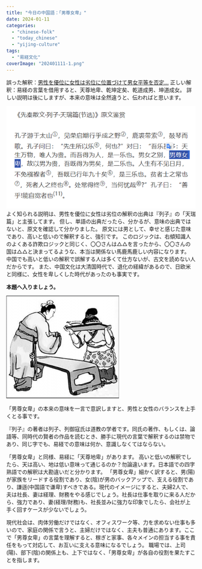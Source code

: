 ```yaml
---
title: "今日の中国語：「男尊女卑」"
date: 2024-01-11
categories: 
  - "chinese-folk"
  - "today_chinese"
  - "yijing-culture"
tags: 
  - "易経文化"
coverImage: "202401111-1.png"
---
```


誤った解釈：[男性を優位に女性は劣位に位置づけて男女平等を否定…](https://kotobank.jp/word/%E7%94%B7%E5%B0%8A%E5%A5%B3%E5%8D%91-564378) 正しい解釈：易経の言葉を借用すると、天尊地卑、乾坤定矣、乾道成男、坤道成女。 詳しい説明は後にしますが、本来の意味は全然違うと、伝わればと思います。

![](images/202401112.png)よく知られる説明は、男性を優位に女性は劣位の解釈の出典は『列子』の「天瑞篇」と主張してます。 但し、単語の出典だったら、分かるが、意味の出典ではないと、原文を確認して分かりました。 原文には男として、幸せと感じた意味であり、高いと低いので解釈すると、強引です。 このロジックは、右傾知識人のよくある詐欺ロジックと同じく、〇〇さんは△△を言ったから、〇〇さんの国は△△と決まってるような、本当は関係ない馬鹿馬鹿しい内容になります。 中国でも高いと低いの解釈で誤解する人は多くて仕方ないが、古文を読めない人だからです。 また、中国文化は大清国時代で、退化の経緯があるので、日欧米と同様に、女性を卑しくした時代があったのも事実です。

**本題へ入りましょう。**

![](images/202401111-1-300x272.png)

「男尊女卑」の本来の意味を一言で意訳しますと、男性と女性のバランスを上手くとる事です。

『列子』の著者は列子、列御寇氏は道教の学者です。同氏の著作、もしくは、論語等、同時代の賢者の作品を読むとき、勝手に現代の言葉で解釈するのは禁物であり、同じ字でも、易経での意味は何か、意識しなくてはならない。

「男尊女卑」と同様、易経に「天尊地卑」があります。 高いと低いの解釈でしたら、天は高い、地は低い意味って通じるのか？勿論違います。日本語での四字熟語での解釈は大勘違いだと分かります。 「男尊女卑」細かく訳すると、男(陽)が家族をリードする役割であり、女(陰)が男のバックアップで、支える役割であり、謙遜(中国語で谦卑)すべきである。現代のイメージにすると、夫婦2人で、夫は社長、妻は経理、財務をやる感じでしょう。社長は仕事を取りに来る人だから、強力であり、妻(経理/財務)も、社長並みに強力な印象でしたら、会社が上手く回すケースが少ないでしょう。

現代社会は、肉体労働だけではなく、オフィスワーク等、力を求めない仕事も多いので、家庭の関係で言うと、主婦だけではなく、主夫も普通にあります。ここで「男尊女卑」の言葉を理解すると、稼ぎと家事、各々メインの担当する事を責任をもって対応して、お互いに支える意味になるでしょう。 職場では、上司(陽)、部下(陰)の関係上も、上下ではなく、「男尊女卑」が各自の役割を果たすことを指します。

